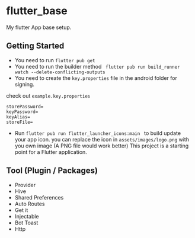 # flutter_base

My flutter App base setup.

## Getting Started

- You need to run `flutter pub get`
- You need to run the builder method ` flutter pub run build_runner watch --delete-conflicting-outputs`
- You need to create the `key.properties` file in the android folder for signing.

check out `example.key.properties`

```
storePassword=
keyPassword=
keyAlias=
storeFile=
```

- Run `flutter pub run flutter_launcher_icons:main ` to build update your app icon. you can replace the icon in `assets/images/logo.png` with you own image (A PNG file would work better)
  This project is a starting point for a Flutter application.

## Tool (Plugin / Packages)

- Provider
- Hive
- Shared Preferences
- Auto Routes
- Get it
- Injectable
- Bot Toast
- Http

